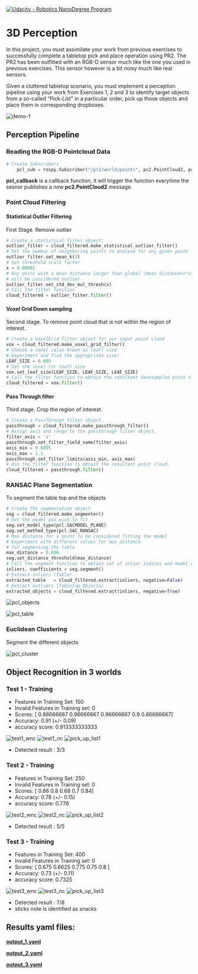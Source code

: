 [![Udacity - Robotics NanoDegree Program](https://s3-us-west-1.amazonaws.com/udacity-robotics/Extra+Images/RoboND_flag.png)](https://www.udacity.com/robotics)
# 3D Perception

In this project, you must assimilate your work from previous exercises to successfully complete a tabletop pick and place operation using PR2. The PR2 has been outfitted with an RGB-D sensor much like the one you used in previous exercises. This sensor however is a bit noisy much like real sensors.

Given a cluttered tabletop scenario, you must implement a perception pipeline using your work from Exercises 1, 2 and 3 to identify target objects from a so-called “Pick-List” in a particular order, pick up those objects and place them in corresponding dropboxes.

![demo-1](https://user-images.githubusercontent.com/20687560/28748231-46b5b912-7467-11e7-8778-3095172b7b19.png)


## Perception Pipeline

### Reading the RGB-D Pointcloud Data

```python
# Create Subscribers
    pcl_sub = rospy.Subscriber("/pr2/world/points", pc2.PointCloud2, pcl_callback, queue_size=1)

```
**pcl_callback** is a callback function, it will trigger the function everytime the sesnor publishes a new **pc2.PointCloud2** message.

### Point Cloud Filtering

#### Statistical Outlier Filtering
First Stage. Remove outlier

```python
# Create a statistical filter object: 
outlier_filter = cloud_filtered.make_statistical_outlier_filter()
# Set the number of neighboring points to analyze for any given point
outlier_filter.set_mean_k(3)
# Set threshold scale factor
x = 0.00001
# Any point with a mean distance larger than global (mean distance+x*std_dev)
# will be considered outlier
outlier_filter.set_std_dev_mul_thresh(x)
# Call the filter function
cloud_filtered = outlier_filter.filter()
```

#### Voxel Grid Down sampling
Second stage. To remove point cloud that is not within the region of interest.

```python
# Create a VoxelGrid filter object for our input point cloud
vox = cloud_filtered.make_voxel_grid_filter()
# Choose a voxel (also known as leaf) size 
# Experiment and find the appropriate size!
LEAF_SIZE = 0.005  
# Set the voxel (or leaf) size  
vox.set_leaf_size(LEAF_SIZE, LEAF_SIZE, LEAF_SIZE)
# Call the filter function to obtain the resultant downsampled point cloud
cloud_filtered = vox.filter()
```

#### Pass Through filter
Third stage. Crop the region of interest.

```python
# Create a PassThrough filter object.
passthrough = cloud_filtered.make_passthrough_filter()
# Assign axis and range to the passthrough filter object.
filter_axis = 'z'
passthrough.set_filter_field_name(filter_axis)
axis_min = 0.6095
axis_max = 1.1
passthrough.set_filter_limits(axis_min, axis_max)
# Use the filter function to obtain the resultant point cloud. 
cloud_filtered = passthrough.filter()
```

### RANSAC Plane Segmentation
To segment the table top and the objects

```python
# Create the segmentation object
seg = cloud_filtered.make_segmenter()
# Set the model you wish to fit 
seg.set_model_type(pcl.SACMODEL_PLANE)
seg.set_method_type(pcl.SAC_RANSAC)
# Max distance for a point to be considered fitting the model
# Experiment with different values for max_distance 
# for segmenting the table
max_distance = 0.006
seg.set_distance_threshold(max_distance)
# Call the segment function to obtain set of inlier indices and model coefficients
inliers, coefficients = seg.segment()
# Extract inliers (Table)
extracted_table   = cloud_filtered.extract(inliers, negative=False)
# Extract outliers (Tabletop Objects)
extracted_objects = cloud_filtered.extract(inliers, negative=True)
```

![pcl_objects](images/pcl_objects.png)

![pcl_table](images/pcl_table.png)

### Euclidean Clustering
Segment the different objects

![pcl_cluster](images/pcl_cluster.png)


## Object Recognition in 3 worlds

### Test 1 - Training

* Features in Training Set: 150
* Invalid Features in Training set: 0
* Scores: [ 0.86666667  0.96666667  0.96666667  0.9         0.86666667]
* Accuracy: 0.91 (+/- 0.09)
* accuracy score: 0.913333333333

![test1_wnc](images/without_normalized_confusion_m_1.png)
![test1_nc](images/normalized_confusion_m_1.png)
![pick_up_list1](images/pick_up_list1.png)

* Detected result : 3/3

### Test 2 - Training

* Features in Training Set: 250
* Invalid Features in Training set: 0
* Scores: [ 0.86  0.8   0.68  0.7   0.84]
* Accuracy: 0.78 (+/- 0.15)
* accuracy score: 0.776

![test2_wnc](images/without_normalized_confusion_m_2.png)
![test2_nc](images/normalized_confusion_m_2.png)
![pick_up_list2](images/pick_up_list2.png)

* Detected result : 5/5

### Test 3 - Training

* Features in Training Set: 400
* Invalid Features in Training set: 0
* Scores: [ 0.675   0.6625  0.775   0.75    0.8   ]
* Accuracy: 0.73 (+/- 0.11)
* accuracy score: 0.7325

![test3_wnc](images/without_normalized_confusion_m_3.png)
![test3_nc](images/normalized_confusion_m_3.png)
![pick_up_list3](images/pick_up_list3.png)

* Detected result : 7/8
* sticks note is identified as snacks

## Results yaml files:

[**output_1.yaml**](./data/output_1.yaml)

[**output_2.yaml**](./data/output_2.yaml)

[**output_3.yaml**](./data/output_3.yaml)